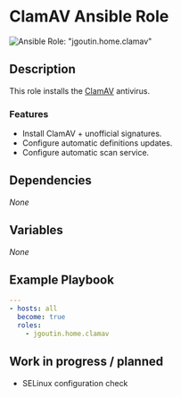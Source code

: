 # ClamAV Ansible Role

![Ansible Role: "jgoutin.home.clamav"](https://github.com/JGoutin/ansible_home/workflows/Ansible%20Role:%20%22jgoutin.home.clamav%22/badge.svg)

## Description

This role installs the [ClamAV](https://www.clamav.net) antivirus.

### Features

* Install ClamAV + unofficial signatures.
* Configure automatic definitions updates.
* Configure automatic scan service.

## Dependencies

*None*

## Variables

*None*

## Example Playbook

```yaml
---
- hosts: all
  become: true
  roles:
    - jgoutin.home.clamav
```

## Work in progress / planned

* SELinux configuration check
<!---
Maybe requires:
- "setsebool -P antivirus_can_scan_system 1"
- "chcon -t clamd_var_run_t /var/run/clamd.scan/clamd.sock"
-->
